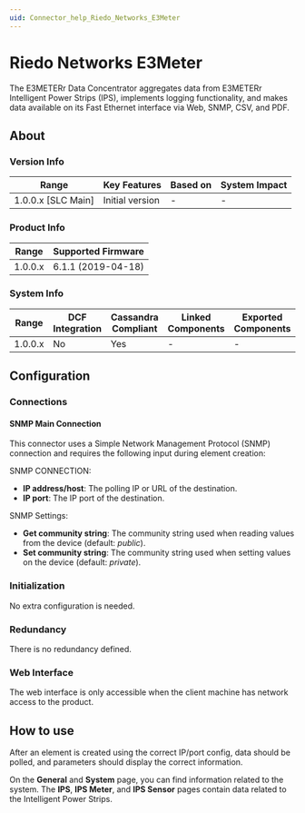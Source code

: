 ```yaml
---
uid: Connector_help_Riedo_Networks_E3Meter
---
```


# Riedo Networks E3Meter

The E3METERr Data Concentrator aggregates data from E3METERr Intelligent Power Strips (IPS), implements logging functionality, and makes data available on its Fast Ethernet interface via Web, SNMP, CSV, and PDF.

## About

### Version Info

| Range                | Key Features     | Based on     | System Impact     |
|----------------------|------------------|--------------|-------------------|
| 1.0.0.x [SLC Main]   | Initial version  | -            | -                 |

### Product Info

| Range     | Supported Firmware     |
|-----------|------------------------|
| 1.0.0.x   | 6.1.1 (2019-04-18)     |

### System Info

| Range     | DCF Integration     | Cassandra Compliant     | Linked Components     | Exported Components     |
|-----------|---------------------|-------------------------|-----------------------|-------------------------|
| 1.0.0.x   | No                  | Yes                     | -                     | -                       |

## Configuration

### Connections

#### SNMP Main Connection

This connector uses a Simple Network Management Protocol (SNMP) connection and requires the following input during element creation:

SNMP CONNECTION:

- **IP address/host**: The polling IP or URL of the destination.
- **IP port**: The IP port of the destination.

SNMP Settings:

- **Get community string**: The community string used when reading values from the device (default: *public*).
- **Set community string**: The community string used when setting values on the device (default: *private*).

### Initialization

No extra configuration is needed.

### Redundancy

There is no redundancy defined.

### Web Interface

The web interface is only accessible when the client machine has network access to the product.

## How to use

After an element is created using the correct IP/port config, data should be polled, and parameters should display the correct information.

On the **General** and **System** page, you can find information related to the system. The **IPS**, **IPS Meter**, and **IPS Sensor** pages contain data related to the Intelligent Power Strips.
